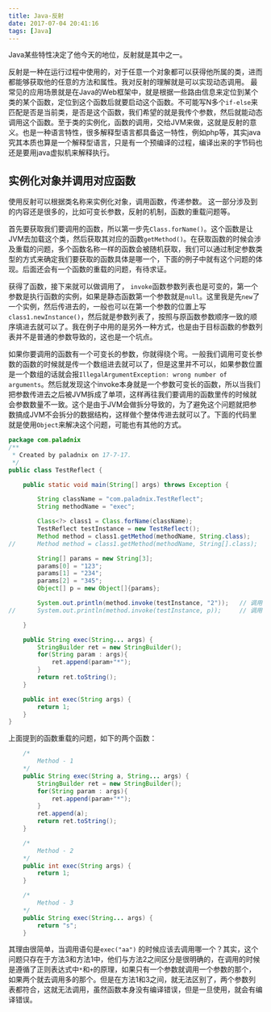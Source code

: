 ```yaml
---
title: Java-反射
date: 2017-07-04 20:41:16
tags: [Java]
---
```


Java某些特性决定了他今天的地位，反射就是其中之一。

反射是一种在运行过程中使用的，对于任意一个对象都可以获得他所属的类，进而都能够获取他的任意的方法和属性。我对反射的理解就是可以实现动态调用。
最常见的应用场景就是在Java的Web框架中，就是根据一些路由信息来定位到某个类的某个函数，定位到这个函数后就要启动这个函数。不可能写N多个`if-else`来匹配是否是当前类，是否是这个函数，我们希望的就是我传个参数，然后就能动态调用这个函数。至于类的实例化，函数的调用，交给JVM来做，这就是反射的意义。也是一种语言特性，很多解释型语言都具备这一特性，例如php等，其实java究其本质也算是一个解释型语言，只是有一个预编译的过程，编译出来的字节码也还是要用java虚拟机来解释执行。

## 实例化对象并调用对应函数
使用反射可以根据类名称来实例化对象，调用函数，传递参数。
这一部分涉及到的内容还是很多的，比如可变长参数，反射的机制，函数的重载问题等。

首先要获取我们要调用的函数，所以第一步先`Class.forName()`。这个函数是让JVM去加载这个类，然后获取其对应的函数`getMethod()`。在获取函数的时候会涉及重载的问题，多个函数名称一样的函数会被随机获取，我们可以通过制定参数类型的方式来确定我们要获取的函数具体是哪一个，下面的例子中就有这个问题的体现。后面还会有一个函数的重载的问题，有待求证。

获得了函数，接下来就可以做调用了， `invoke`函数参数列表也是可变的，第一个参数是执行函数的实例，如果是静态函数第一个参数就是`null`。这里我是先`new`了一个实例，然后传进去的，一般也可以在第一个参数的位置上写`class1.newInstance()`，然后就是参数列表了，按照与原函数参数顺序一致的顺序填进去就可以了。我在例子中用的是另外一种方式，也是由于目标函数的参数列表并不是普通的参数导致的，这也是一个坑点。

如果你要调用的函数有一个可变长的参数，你就得绕个弯。一般我们调用可变长参数的函数的时候就是传一个数组进去就可以了，但是这里并不可以，如果参数位置是一个数组的话就会报`IllegalArgumentException: wrong number of arguments`。然后就发现这个invoke本身就是一个参数可变长的函数，所以当我们把参数传进去之后被JVM拆成了单项，这样再往我们要调用的函数里传的时候就会参数数量不一致。这个是由于JVM会做拆分导致的，为了避免这个问题就把参数搞成JVM不会拆分的数据结构，这样做个整体传进去就可以了。下面的代码里就是使用`Object`来解决这个问题，可能也有其他的方式。

```java
package com.paladnix
/**
 * Created by paladnix on 17-7-17.
 */
public class TestReflect {

    public static void main(String[] args) throws Exception {

        String className = "com.paladnix.TestReflect";
        String methodName = "exec";

        Class<?> class1 = Class.forName(className);
        TestReflect testInstance = new TestReflect();
        Method method = class1.getMethod(methodName, String.class);     // 调用exec(String args)
//      Method method = class1.getMethod(methodName, String[].class);   // 调用exec(String... args)

        String[] params = new String[3];
        params[0] = "123";
        params[1] = "234";
        params[2] = "345";
        Object[] p = new Object[]{params};

        System.out.println(method.invoke(testInstance, "2"));   // 调用exec(String args)
//      System.out.println(method.invoke(testInstance, p));     // 调用exec(String... args)

    }

    public String exec(String... args) {
        StringBuilder ret = new StringBuilder();
        for(String param : args){
            ret.append(param+"*");
        }
        return ret.toString();
    }

    public int exec(String args) {
        return 1;
    }
}

```

上面提到的函数重载的问题，如下的两个函数：
```java
    /*
        Method - 1
    */
    public String exec(String a, String... args) {
        StringBuilder ret = new StringBuilder();
        for(String param : args){
            ret.append(param+"*");
        }
        ret.append(a);
        return ret.toString();
    }

    /*
        Method - 2
    */
    public int exec(String args) {
        return 1;
    }

    /*
        Method - 3
    */
    public String exec(String... args) {
        return "s";
    }
```
其理由很简单，当调用语句是`exec("aa")` 的时候应该去调用哪一个？其实，这个问题只存在于方法3和方法1中，他们与方法2之间区分是很明确的，在调用的时候是遵循了正则表达式中`*`和`+`的原理，如果只有一个参数就调用一个参数的那个，如果两个就去调用多的那个。但是在方法1和3之间，就无法区别了，两个参数列表都符合，这就无法调用，虽然函数本身没有编译错误，但是一旦使用，就会有编译错误。
